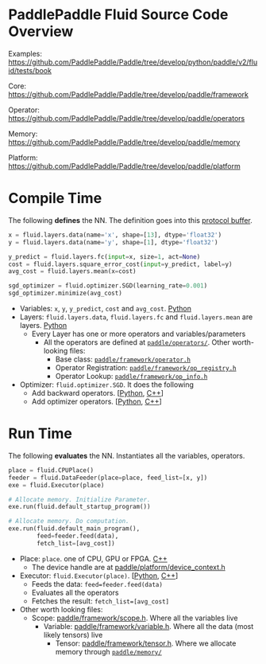 # PaddlePaddle Fluid Source Code Overview

Examples: https://github.com/PaddlePaddle/Paddle/tree/develop/python/paddle/v2/fluid/tests/book

Core: https://github.com/PaddlePaddle/Paddle/tree/develop/paddle/framework

Operator: https://github.com/PaddlePaddle/Paddle/tree/develop/paddle/operators

Memory: https://github.com/PaddlePaddle/Paddle/tree/develop/paddle/memory

Platform: https://github.com/PaddlePaddle/Paddle/tree/develop/paddle/platform

# Compile Time

The following **defines** the NN. The definition goes into this [protocol buffer](https://github.com/PaddlePaddle/Paddle/blob/develop/paddle/framework/framework.proto).

```python
x = fluid.layers.data(name='x', shape=[13], dtype='float32')
y = fluid.layers.data(name='y', shape=[1], dtype='float32')

y_predict = fluid.layers.fc(input=x, size=1, act=None)
cost = fluid.layers.square_error_cost(input=y_predict, label=y)
avg_cost = fluid.layers.mean(x=cost)

sgd_optimizer = fluid.optimizer.SGD(learning_rate=0.001)
sgd_optimizer.minimize(avg_cost)
```

- Variables: `x`,  `y`, `y_predict`, `cost` and `avg_cost`. [Python](https://github.com/PaddlePaddle/Paddle/blob/develop/python/paddle/v2/fluid/framework.py#L93)
- Layers: `fluid.layers.data`, `fluid.layers.fc` and `fluid.layers.mean` are layers. [Python](https://github.com/PaddlePaddle/Paddle/blob/develop/python/paddle/v2/fluid/layers.py)
  - Every Layer has one or more operators and variables/parameters
    - All the operators are defined at [`paddle/operators/`](https://github.com/PaddlePaddle/Paddle/tree/develop/paddle/operators). Other worth-looking files:
      - Base class: [`paddle/framework/operator.h`](https://github.com/PaddlePaddle/Paddle/blob/develop/paddle/framework/operator.h)
      - Operator Registration: [`paddle/framework/op_registry.h`](https://github.com/PaddlePaddle/Paddle/blob/develop/paddle/framework/op_registry.h) 
      - Operator Lookup: [`paddle/framework/op_info.h`](https://github.com/PaddlePaddle/Paddle/blob/develop/paddle/framework/op_info.h)
- Optimizer: `fluid.optimizer.SGD`. It does the following
  - Add backward operators. [[Python](https://github.com/PaddlePaddle/Paddle/blob/develop/python/paddle/v2/fluid/backward.py), [C++](https://github.com/PaddlePaddle/Paddle/blob/develop/paddle/framework/backward.cc)]
  - Add optimizer operators. [[Python](https://github.com/PaddlePaddle/Paddle/blob/develop/python/paddle/v2/fluid/optimizer.py), [C++](https://github.com/PaddlePaddle/Paddle/tree/develop/paddle/optimizer)]

# Run Time

The following **evaluates** the NN. Instantiates all the variables, operators.

```python
place = fluid.CPUPlace()
feeder = fluid.DataFeeder(place=place, feed_list=[x, y])
exe = fluid.Executor(place)

# Allocate memory. Initialize Parameter.
exe.run(fluid.default_startup_program())

# Allocate memory. Do computation.
exe.run(fluid.default_main_program(),
        feed=feeder.feed(data),
        fetch_list=[avg_cost])
```

- Place: `place`. one of CPU, GPU or FPGA. [C++](https://github.com/PaddlePaddle/Paddle/blob/develop/paddle/platform/place.h)
  - The device handle are at [paddle/platform/device_context.h](https://github.com/PaddlePaddle/Paddle/blob/develop/paddle/platform/device_context.h)
- Executor: `fluid.Executor(place)`. [[Python](https://github.com/PaddlePaddle/Paddle/blob/develop/python/paddle/v2/fluid/executor.py), [C++](https://github.com/PaddlePaddle/Paddle/blob/develop/paddle/framework/executor.cc)]
  - Feeds the data: `feed=feeder.feed(data)`
  - Evaluates all the operators
  - Fetches the result: `fetch_list=[avg_cost]`
- Other worth looking files:
  - Scope: [paddle/framework/scope.h](https://github.com/PaddlePaddle/Paddle/blob/develop/paddle/framework/scope.h). Where all the variables live
    - Variable: [paddle/framework/variable.h](https://github.com/PaddlePaddle/Paddle/blob/develop/paddle/framework/variable.h). Where all the data (most likely tensors) live
      - Tensor: [paddle/framework/tensor.h](https://github.com/PaddlePaddle/Paddle/blob/develop/paddle/framework/tensor.h). Where we allocate memory through [`paddle/memory/`](https://github.com/PaddlePaddle/Paddle/tree/develop/paddle/memory)
